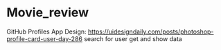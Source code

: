# Movie_review
GitHub Profiles App Design: https://uidesigndaily.com/posts/photoshop-profile-card-user-day-286 search for user get and show data
